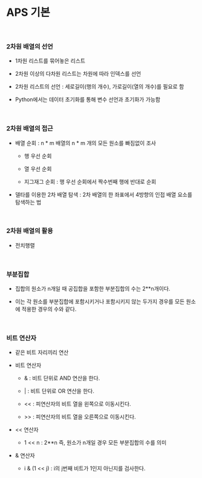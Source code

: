 # APS 기본

<br>

### 2차원 배열의 선언

- 1차원 리스트를 묶어놓은 리스트

- 2차원 이상의 다차원 리스트는 차원에 따라 인덱스를 선언

- 2차원 리스트의 선언 : 세로길이(행의 개수), 가로길이(열의 개수)를 필요로 함

- Python에서는 데이터 초기화를 통해 변수 선언과 초기화가 가능함

<br>

### 2차원 배열의 접근

- 배열 순회 : n * m 배열의 n * m 개의 모든 원소를 빠짐없이 조사

  - 행 우선 순회

  - 열 우선 순회

  - 지그재그 순회 : 행 우선 순회에서 짝수번째 행에 반대로 순회

- 델타를 이용한 2차 배열 탐색 : 2차 배열의 한 좌표에서 4방향의 인접 배열 요소를 탐색하는 법

<br>

### 2차원 배열의 활용

- 전치행렬

<br>

### 부분집합

- 집합의 원소가 n개일 때 공집합을 포함한 부분집합의 수는 2**n개이다.

- 이는 각 원소를 부분집합에 포함시키거나 포함시키지 않는 두가지 경우를 모든 원소에 적용한 경우의 수와 같다.

<br>

### 비트 연산자

- 같은 비트 자리끼리 연산

- 비트 연산자

  - & : 비트 단위로 AND 연산을 한다.

  - | : 비트 단위로 OR 연산을 한다.

  - << : 피연산자의 비트 열을 왼쪽으로 이동시킨다.

  - \>> : 피연산자의 비트 열을 오른쪽으로 이동시킨다.

- << 연산자

  - 1 << n : 2**n 즉, 원소가 n개일 경우 모든 부분집합의 수를 의미

- & 연산자

  - i & (1 << j) : i의 j번째 비트가 1인지 아닌지를 검사한다.

